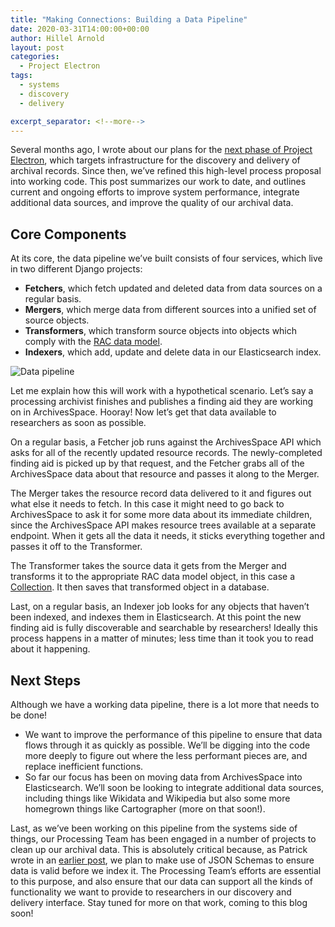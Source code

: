 ```yaml
---
title: "Making Connections: Building a Data Pipeline"
date: 2020-03-31T14:00:00+00:00
author: Hillel Arnold
layout: post
categories:
  - Project Electron
tags:
  - systems
  - discovery
  - delivery

excerpt_separator: <!--more-->
---
```


Several months ago, I wrote about our plans for the [next phase of Project Electron](https://blog.rockarch.org/setting-sail-the-next-leg-of-project-electron), which targets infrastructure for the discovery and delivery of archival records. Since then, we’ve refined this high-level process proposal into working code. This post summarizes our work to date, and outlines current and ongoing efforts to improve system performance, integrate additional data sources, and improve the quality of our archival data.

<!--more-->

## Core Components

At its core, the data pipeline we’ve built consists of four services, which live in two different Django projects:
- **Fetchers**, which fetch updated and deleted data from data sources on a regular basis.
- **Mergers**, which merge data from different sources into a unified set of source objects.
- **Transformers**, which transform source objects into objects which comply with the [RAC data model](https://github.com/RockefellerArchiveCenter/rac_schemas).
- **Indexers**, which add, update and delete data in our Elasticsearch index.

![Data pipeline]({{site.baseurl}}/assets/img/2020/03/data_pipeline.png)

Let me explain how this will work with a hypothetical scenario. Let’s say a processing archivist finishes and publishes a finding aid they are working on in ArchivesSpace. Hooray! Now let’s get that data available to researchers as soon as possible.

On a regular basis, a Fetcher job runs against the ArchivesSpace API which asks for all of the recently updated resource records. The newly-completed finding aid is picked up by that request, and the Fetcher grabs all of the ArchivesSpace data about that resource and passes it along to the Merger.

The Merger takes the resource record data delivered to it and figures out what else it needs to fetch. In this case it might need to go back to ArchivesSpace to ask it for some more data about its immediate children, since the ArchivesSpace API makes resource trees available at a separate endpoint. When it gets all the data it needs, it sticks everything together and passes it off to the Transformer.

The Transformer takes the source data it gets from the Merger and transforms it to the appropriate RAC data model object, in this case a [Collection](https://github.com/RockefellerArchiveCenter/rac_schemas/blob/base/rac_schemas/schemas/collection.json). It then saves that transformed object in a database.

Last, on a regular basis, an Indexer job looks for any objects that haven’t been indexed, and indexes them in Elasticsearch. At this point the new finding aid is fully discoverable and searchable by researchers! Ideally this process happens in a matter of minutes; less time than it took you to read about it happening.

## Next Steps

Although we have a working data pipeline, there is a lot more that needs to be done!
- We want to improve the performance of this pipeline to ensure that data flows through it as quickly as possible. We’ll be digging into the code more deeply to figure out where the less performant pieces are, and replace inefficient functions.
- So far our focus has been on moving data from ArchivesSpace into Elasticsearch. We’ll soon be looking to integrate additional data sources, including things like Wikidata and Wikipedia but also some more homegrown things like Cartographer (more on that soon!).

Last, as we’ve been working on this pipeline from the systems side of things, our Processing Team has been engaged in a number of projects to clean up our archival data. This is absolutely critical because, as Patrick wrote in an [earlier post](https://blog.rockarch.org/exceptional-validation), we plan to make use of JSON Schemas to ensure data is valid before we index it. The Processing Team’s efforts are essential to this purpose, and also ensure that our data can support all the kinds of functionality we want to provide to researchers in our discovery and delivery interface. Stay tuned for more on that work, coming to this blog soon!
